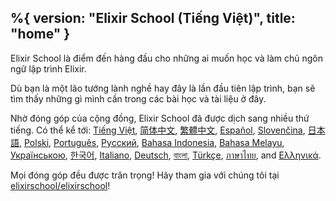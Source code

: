 %{
  version: "Elixir School (Tiếng Việt)",
  title: "home"
}
---

Elixir School là điểm đến hàng đầu cho những ai muốn học và làm
chủ ngôn ngữ lập trình Elixir.

Dù bạn là một lão tướng lành nghề hay đây là lần đầu tiên lập trình,
bạn sẽ tìm thấy những gì mình cần trong các bài học và tài liệu
ở đây.

Nhờ đóng góp của cộng đồng, Elixir School đã được dịch sang nhiều
thứ tiếng. Có thể kể tới:
[Tiếng Việt][vi], [简体中文][zh-hans], [繁體中文][zh-hant], [Español][es], [Slovenčina][sk], [日本語][ja], [Polski][pl], [Português][pt], [Русский][ru], [Bahasa Indonesia][id], [Bahasa Melayu][ms], [Українською][uk], [한국어][ko], [Italiano][it], [Deutsch][de], [বাংলা][bn], [Türkçe][tr], [ภาษาไทย][th], and [Ελληνικά][gr].


Mọi đóng góp đều được trân trọng! Hãy tham gia với chúng tôi tại [elixirschool/elixirschool](https://github.com/elixirschool/elixirschool)!

  [es]: /es/
  [it]: /it/
  [ja]: /ja/
  [ko]: /ko/
  [pl]: /pl/
  [pt]: /pt/
  [ru]: /ru/
  [sk]: /sk/
  [vi]: /vi/
  [id]: /id/
  [ms]: /ms/
  [uk]: /uk/
  [de]: /de/
  [bn]: /bn/
  [tr]: /tr/
  [th]: /th/
  [zh-hans]: /zh-hans/
  [zh-hant]: /zh-hant/
  [gr]: /gr/
